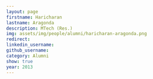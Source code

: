 ```yaml
---
layout: page
firstname: Haricharan
lastname: Aragonda
description: MTech (Res.)
img: assets/img/people/alumni/haricharan-aragonda.png
redirect: 
linkedin_username: 
github_username:
category: Alumni
show: true
year: 2013
---
```

